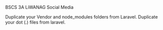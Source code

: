BSCS 3A LiWANAG Social Media

Duplicate your Vendor and node_modules folders from Laravel. Duplicate your dot (.) files from laravel.
